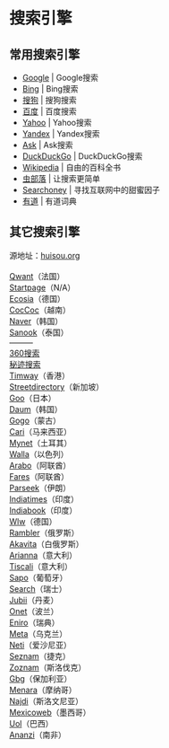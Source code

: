 # 搜索引擎

## 常用搜索引擎

- [Google](https://www.google.com) | Google搜索
- [Bing](https://www.bing.com/) | Bing搜索
- [搜狗](https://www.sogou.com/) | 搜狗搜索
- [百度](https://www.baidu.com/) | 百度搜索
- [Yahoo](https://www.yahoo.com/) | Yahoo搜索
- [Yandex](https://www.yandex.com/) | Yandex搜索
- [Ask](https://www.ask.com/) | Ask搜索
- [DuckDuckGo](https://duckduckgo.com/) | DuckDuckGo搜索
- [Wikipedia](https://www.wikipedia.org/) | 自由的百科全书
- [虫部落](https://www.chongbuluo.com/) | 让搜索更简单
- [Searchoney](https://www.searchoney.com/) | 寻找互联网中的甜蜜因子
- [有道](http://www.youdao.com/) | 有道词典

## 其它搜索引擎

源地址：<a href="http://www.huisou.org/worldso.html" target="_blank">huisou.org</a>  
<br><a href="https://www.qwant.com/" target="_blank">Qwant</a>（法国）
<br><a href="https://www.startpage.com/" target="_blank">Startpage</a>（N/A）
<br><a href="https://www.ecosia.org/" target="_blank">Ecosia</a>（德国）
<br><a href="https://coccoc.com/" target="_blank">CocCoc</a>（越南）
<br><a href="https://www.naver.com/" target="_blank">Naver</a>（韩国）
<br><a href="https://www.sanook.com/" target="_blank">Sanook</a>（泰国）  
———
<br><a href="https://www.so.com/" target="_blank">360搜索</a>
<br><a href="https://mijisou.com/" target="_blank">秘迹搜索</a>
<br><a href="http://www.timway.com/" target="_blank">Timway</a>（香港）
<br><a href="https://www.streetdirectory.com/" target="_blank">Streetdirectory</a>（新加坡）
<br><a href="https://www.goo.ne.jp/" target="_blank">Goo</a>（日本）
<br><a href="https://www.daum.net/" target="_blank">Daum</a>（韩国）
<br><a href="https://gogo.mn/" target="_blank">Gogo</a>（蒙古）
<br><a href="https://www.cari.com.my/" target="_blank">Cari</a>（马来西亚）
<br><a href="http://www.mynet.com/" target="_blank">Mynet</a>（土耳其）
<br><a href="https://www.walla.co.il/" target="_blank">Walla</a>（以色列）
<br><a href="http://www.arabo.com/" target="_blank">Arabo</a>（阿联酋）
<br><a href="https://fares.net/" target="_blank">Fares</a>（阿联酋）
<br><a href="http://parseek.com/" target="_blank">Parseek</a>（伊朗）
<br><a href="https://www.indiatimes.com/" target="_blank">Indiatimes</a>（印度）
<br><a href="https://www.indiabook.com/" target="_blank">Indiabook</a>（印度）
<br><a href="https://www.wlw.de/" target="_blank">Wlw</a>（德国）
<br><a href="https://www.rambler.ru/" target="_blank">Rambler</a>（俄罗斯）
<br><a href="https://akavita.com/" target="_blank">Akavita</a>（白俄罗斯）
<br><a href="http://arianna.libero.it/" target="_blank">Arianna</a>（意大利）
<br><a href="https://www.tiscali.it/" target="_blank">Tiscali</a>（意大利）
<br><a href="https://www.sapo.pt/" target="_blank">Sapo</a>（葡萄牙）
<br><a href="https://www.search.ch/" target="_blank">Search</a>（瑞士）
<br><a href="http://www.jubii.dk/" target="_blank">Jubii</a>（丹麦）
<br><a href="https://www.onet.pl/" target="_blank">Onet</a>（波兰）
<br><a href="https://www.eniro.se/" target="_blank">Eniro</a>（瑞典）
<br><a href="https://meta.ua/" target="_blank">Meta</a>（乌克兰）
<br><a href="http://www.neti.ee/" target="_blank">Neti</a>（爱沙尼亚）
<br><a href="http://www.seznam.cz/" target="_blank">Seznam</a>（捷克）
<br><a href="http://www.zoznam.sk/" target="_blank">Zoznam</a>（斯洛伐克）
<br><a href="https://www.gbg.bg/" target="_blank">Gbg</a>（保加利亚）
<br><a href="http://www.menara.ma/" target="_blank">Menara</a>（摩纳哥）
<br><a href="http://www.najdi.si/" target="_blank">Najdi</a>（斯洛文尼亚）
<br><a href="http://www.mexicoweb.com/" target="_blank">Mexicoweb</a>（墨西哥）
<br><a href="https://www.uol.com/" target="_blank">Uol</a>（巴西）
<br><a href="http://www.ananzi.co.za/" target="_blank">Ananzi</a>（南非）